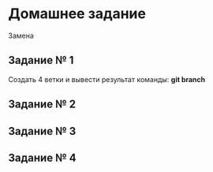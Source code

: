 # Домашнее задание
Замена
## Задание № 1

Создать 4 ветки и вывести результат команды: **git branch**

## Задание № 2 

## Задание № 3

## Задание № 4